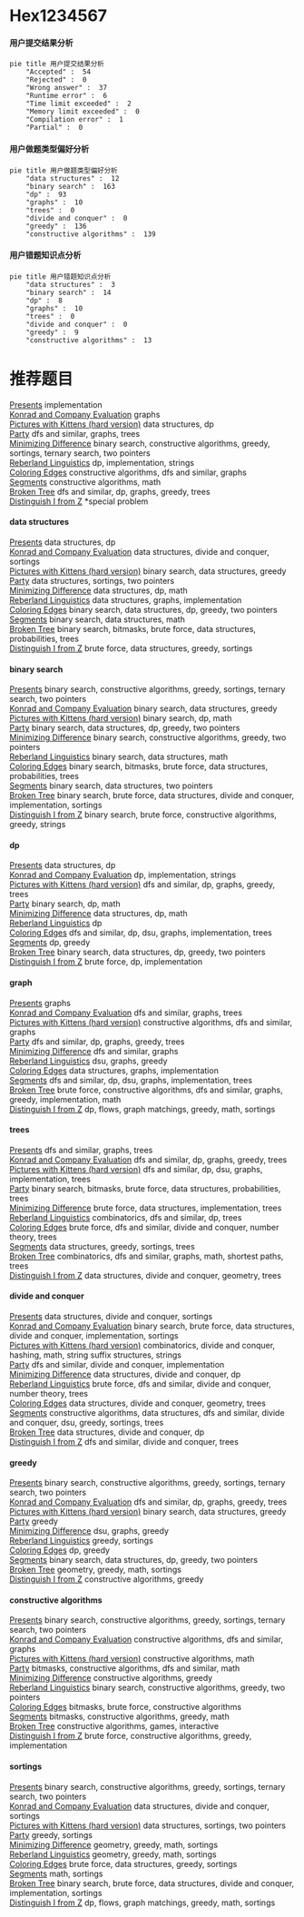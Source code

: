 # Hex1234567
<!-- tabs:start -->
#### **用户提交结果分析**

```mermaid
pie title 用户提交结果分析
    "Accepted" :  54
    "Rejected" :  0
    "Wrong answer" :  37
    "Runtime error" :  6
    "Time limit exceeded" :  2
    "Memory limit exceeded" :  0
    "Compilation error" :  1
    "Partial" :  0
```
#### **用户做题类型偏好分析**

```mermaid
pie title 用户做题类型偏好分析
    "data structures" :  12
    "binary search" :  163
    "dp" :  93
    "graphs" :  10
    "trees" :  0
    "divide and conquer" :  0
    "greedy" :  136
    "constructive algorithms" :  139
```
#### **用户错题知识点分析**

```mermaid
pie title 用户错题知识点分析
    "data structures" :  3
    "binary search" :  14
    "dp" :  8
    "graphs" :  10
    "trees" :  0
    "divide and conquer" :  0
    "greedy" :  9
    "constructive algorithms" :  13
```
<!-- tabs:end -->
# 推荐题目
[Presents](http://codeforces.com/problemset/problem/54/A)		implementation		  
[Konrad and Company Evaluation](http://codeforces.com/problemset/problem/1210/D)		graphs		  
[Pictures with Kittens (hard version)](http://codeforces.com/problemset/problem/1077/F2)		data structures,
                        dp		  
[Party](http://codeforces.com/problemset/problem/115/A)		dfs and similar,
                        graphs,
                        trees		  
[Minimizing Difference](http://codeforces.com/problemset/problem/1244/E)		binary search,
                        constructive algorithms,
                        greedy,
                        sortings,
                        ternary search,
                        two pointers		  
[Reberland Linguistics](https://codeforces.com/contest/667/problem/C)		dp,
                        implementation,
                        strings		  
[Coloring Edges](http://codeforces.com/problemset/problem/1217/D)		constructive algorithms,
                        dfs and similar,
                        graphs		  
[Segments](http://codeforces.com/problemset/problem/909/B)		constructive algorithms,
                        math		  
[Broken Tree](http://codeforces.com/problemset/problem/758/E)		dfs and similar,
                        dp,
                        graphs,
                        greedy,
                        trees		  
[Distinguish I from Z](http://codeforces.com/problemset/problem/1356/A2)		*special problem		  
<!-- tabs:start -->
#### **data structures**
[Presents](http://codeforces.com/problemset/problem/1077/F2)		data structures,
                        dp		  
[Konrad and Company Evaluation](http://codeforces.com/problemset/problem/459/D)		data structures,
                        divide and conquer,
                        sortings		  
[Pictures with Kittens (hard version)](http://codeforces.com/problemset/problem/1251/E2)		binary search,
                        data structures,
                        greedy		  
[Party](http://codeforces.com/problemset/problem/1396/D)		data structures,
                        sortings,
                        two pointers		  
[Minimizing Difference](http://codeforces.com/problemset/problem/372/C)		data structures,
                        dp,
                        math		  
[Reberland Linguistics](http://codeforces.com/problemset/problem/1468/M)		data structures,
                        graphs,
                        implementation		  
[Coloring Edges](http://codeforces.com/problemset/problem/1492/C)		binary search,
                        data structures,
                        dp,
                        greedy,
                        two pointers		  
[Segments](http://codeforces.com/problemset/problem/1490/G)		binary search,
                        data structures,
                        math		  
[Broken Tree](http://codeforces.com/problemset/problem/1479/D)		binary search,
                        bitmasks,
                        brute force,
                        data structures,
                        probabilities,
                        trees		  
[Distinguish I from Z](http://codeforces.com/problemset/problem/1497/A)		brute force,
                        data structures,
                        greedy,
                        sortings		  
#### **binary search**
[Presents](http://codeforces.com/problemset/problem/1244/E)		binary search,
                        constructive algorithms,
                        greedy,
                        sortings,
                        ternary search,
                        two pointers		  
[Konrad and Company Evaluation](http://codeforces.com/problemset/problem/1251/E2)		binary search,
                        data structures,
                        greedy		  
[Pictures with Kittens (hard version)](http://codeforces.com/problemset/problem/889/E)		binary search,
                        dp,
                        math		  
[Party](http://codeforces.com/problemset/problem/1492/C)		binary search,
                        data structures,
                        dp,
                        greedy,
                        two pointers		  
[Minimizing Difference](http://codeforces.com/problemset/problem/1463/D)		binary search,
                        constructive algorithms,
                        greedy,
                        two pointers		  
[Reberland Linguistics](http://codeforces.com/problemset/problem/1490/G)		binary search,
                        data structures,
                        math		  
[Coloring Edges](http://codeforces.com/problemset/problem/1479/D)		binary search,
                        bitmasks,
                        brute force,
                        data structures,
                        probabilities,
                        trees		  
[Segments](http://codeforces.com/problemset/problem/1436/E)		binary search,
                        data structures,
                        two pointers		  
[Broken Tree](http://codeforces.com/problemset/problem/1461/D)		binary search,
                        brute force,
                        data structures,
                        divide and conquer,
                        implementation,
                        sortings		  
[Distinguish I from Z](http://codeforces.com/problemset/problem/1493/C)		binary search,
                        brute force,
                        constructive algorithms,
                        greedy,
                        strings		  
#### **dp**
[Presents](http://codeforces.com/problemset/problem/1077/F2)		data structures,
                        dp		  
[Konrad and Company Evaluation](https://codeforces.com/contest/667/problem/C)		dp,
                        implementation,
                        strings		  
[Pictures with Kittens (hard version)](http://codeforces.com/problemset/problem/758/E)		dfs and similar,
                        dp,
                        graphs,
                        greedy,
                        trees		  
[Party](http://codeforces.com/problemset/problem/889/E)		binary search,
                        dp,
                        math		  
[Minimizing Difference](http://codeforces.com/problemset/problem/372/C)		data structures,
                        dp,
                        math		  
[Reberland Linguistics](http://codeforces.com/problemset/problem/909/C)		dp		  
[Coloring Edges](https://codeforces.com/contest/764/problem/C)		dfs and similar,
                        dp,
                        dsu,
                        graphs,
                        implementation,
                        trees		  
[Segments](http://codeforces.com/problemset/problem/1392/D)		dp,
                        greedy		  
[Broken Tree](http://codeforces.com/problemset/problem/1492/C)		binary search,
                        data structures,
                        dp,
                        greedy,
                        two pointers		  
[Distinguish I from Z](https://codeforces.com/contest/1457/problem/C)		brute force,
                        dp,
                        implementation		  
#### **graph**
[Presents](http://codeforces.com/problemset/problem/1210/D)		graphs		  
[Konrad and Company Evaluation](http://codeforces.com/problemset/problem/115/A)		dfs and similar,
                        graphs,
                        trees		  
[Pictures with Kittens (hard version)](http://codeforces.com/problemset/problem/1217/D)		constructive algorithms,
                        dfs and similar,
                        graphs		  
[Party](http://codeforces.com/problemset/problem/758/E)		dfs and similar,
                        dp,
                        graphs,
                        greedy,
                        trees		  
[Minimizing Difference](http://codeforces.com/problemset/problem/1027/D)		dfs and similar,
                        graphs		  
[Reberland Linguistics](http://codeforces.com/problemset/problem/1095/F)		dsu,
                        graphs,
                        greedy		  
[Coloring Edges](http://codeforces.com/problemset/problem/1468/M)		data structures,
                        graphs,
                        implementation		  
[Segments](https://codeforces.com/contest/764/problem/C)		dfs and similar,
                        dp,
                        dsu,
                        graphs,
                        implementation,
                        trees		  
[Broken Tree](http://codeforces.com/problemset/problem/1487/C)		brute force,
                        constructive algorithms,
                        dfs and similar,
                        graphs,
                        greedy,
                        implementation,
                        math		  
[Distinguish I from Z](http://codeforces.com/problemset/problem/1437/C)		dp,
                        flows,
                        graph matchings,
                        greedy,
                        math,
                        sortings		  
#### **trees**
[Presents](http://codeforces.com/problemset/problem/115/A)		dfs and similar,
                        graphs,
                        trees		  
[Konrad and Company Evaluation](http://codeforces.com/problemset/problem/758/E)		dfs and similar,
                        dp,
                        graphs,
                        greedy,
                        trees		  
[Pictures with Kittens (hard version)](https://codeforces.com/contest/764/problem/C)		dfs and similar,
                        dp,
                        dsu,
                        graphs,
                        implementation,
                        trees		  
[Party](http://codeforces.com/problemset/problem/1479/D)		binary search,
                        bitmasks,
                        brute force,
                        data structures,
                        probabilities,
                        trees		  
[Minimizing Difference](http://codeforces.com/problemset/problem/1511/C)		brute force,
                        data structures,
                        implementation,
                        trees		  
[Reberland Linguistics](http://codeforces.com/problemset/problem/1499/F)		combinatorics,
                        dfs and similar,
                        dp,
                        trees		  
[Coloring Edges](http://codeforces.com/problemset/problem/1491/E)		brute force,
                        dfs and similar,
                        divide and conquer,
                        number theory,
                        trees		  
[Segments](http://codeforces.com/problemset/problem/1466/D)		data structures,
                        greedy,
                        sortings,
                        trees		  
[Broken Tree](http://codeforces.com/problemset/problem/1495/D)		combinatorics,
                        dfs and similar,
                        graphs,
                        math,
                        shortest paths,
                        trees		  
[Distinguish I from Z](http://codeforces.com/problemset/problem/1303/G)		data structures,
                        divide and conquer,
                        geometry,
                        trees		  
#### **divide and conquer**
[Presents](http://codeforces.com/problemset/problem/459/D)		data structures,
                        divide and conquer,
                        sortings		  
[Konrad and Company Evaluation](http://codeforces.com/problemset/problem/1461/D)		binary search,
                        brute force,
                        data structures,
                        divide and conquer,
                        implementation,
                        sortings		  
[Pictures with Kittens (hard version)](http://codeforces.com/problemset/problem/1466/G)		combinatorics,
                        divide and conquer,
                        hashing,
                        math,
                        string suffix structures,
                        strings		  
[Party](http://codeforces.com/problemset/problem/1490/D)		dfs and similar,
                        divide and conquer,
                        implementation		  
[Minimizing Difference](https://codeforces.com/contest/1483/problem/C)		data structures,
                        divide and conquer,
                        dp		  
[Reberland Linguistics](http://codeforces.com/problemset/problem/1491/E)		brute force,
                        dfs and similar,
                        divide and conquer,
                        number theory,
                        trees		  
[Coloring Edges](http://codeforces.com/problemset/problem/1303/G)		data structures,
                        divide and conquer,
                        geometry,
                        trees		  
[Segments](http://codeforces.com/problemset/problem/1494/D)		constructive algorithms,
                        data structures,
                        dfs and similar,
                        divide and conquer,
                        dsu,
                        greedy,
                        sortings,
                        trees		  
[Broken Tree](http://codeforces.com/problemset/problem/1482/E)		data structures,
                        divide and conquer,
                        dp		  
[Distinguish I from Z](http://codeforces.com/problemset/problem/566/C)		dfs and similar,
                        divide and conquer,
                        trees		  
#### **greedy**
[Presents](http://codeforces.com/problemset/problem/1244/E)		binary search,
                        constructive algorithms,
                        greedy,
                        sortings,
                        ternary search,
                        two pointers		  
[Konrad and Company Evaluation](http://codeforces.com/problemset/problem/758/E)		dfs and similar,
                        dp,
                        graphs,
                        greedy,
                        trees		  
[Pictures with Kittens (hard version)](http://codeforces.com/problemset/problem/1251/E2)		binary search,
                        data structures,
                        greedy		  
[Party](http://codeforces.com/problemset/problem/226/B)		greedy		  
[Minimizing Difference](http://codeforces.com/problemset/problem/1095/F)		dsu,
                        graphs,
                        greedy		  
[Reberland Linguistics](http://codeforces.com/problemset/problem/1418/B)		greedy,
                        sortings		  
[Coloring Edges](http://codeforces.com/problemset/problem/1392/D)		dp,
                        greedy		  
[Segments](http://codeforces.com/problemset/problem/1492/C)		binary search,
                        data structures,
                        dp,
                        greedy,
                        two pointers		  
[Broken Tree](https://codeforces.com/contest/1496/problem/C)		geometry,
                        greedy,
                        math,
                        sortings		  
[Distinguish I from Z](http://codeforces.com/problemset/problem/1493/A)		constructive algorithms,
                        greedy		  
#### **constructive algorithms**
[Presents](http://codeforces.com/problemset/problem/1244/E)		binary search,
                        constructive algorithms,
                        greedy,
                        sortings,
                        ternary search,
                        two pointers		  
[Konrad and Company Evaluation](http://codeforces.com/problemset/problem/1217/D)		constructive algorithms,
                        dfs and similar,
                        graphs		  
[Pictures with Kittens (hard version)](http://codeforces.com/problemset/problem/909/B)		constructive algorithms,
                        math		  
[Party](http://codeforces.com/problemset/problem/1152/B)		bitmasks,
                        constructive algorithms,
                        dfs and similar,
                        math		  
[Minimizing Difference](http://codeforces.com/problemset/problem/1493/A)		constructive algorithms,
                        greedy		  
[Reberland Linguistics](http://codeforces.com/problemset/problem/1463/D)		binary search,
                        constructive algorithms,
                        greedy,
                        two pointers		  
[Coloring Edges](https://codeforces.com/contest/1456/problem/B)		bitmasks,
                        brute force,
                        constructive algorithms		  
[Segments](http://codeforces.com/problemset/problem/1492/D)		bitmasks,
                        constructive algorithms,
                        greedy,
                        math		  
[Broken Tree](https://codeforces.com/contest/1504/problem/D)		constructive algorithms,
                        games,
                        interactive		  
[Distinguish I from Z](https://codeforces.com/contest/1483/problem/A)		brute force,
                        constructive algorithms,
                        greedy,
                        implementation		  
#### **sortings**
[Presents](http://codeforces.com/problemset/problem/1244/E)		binary search,
                        constructive algorithms,
                        greedy,
                        sortings,
                        ternary search,
                        two pointers		  
[Konrad and Company Evaluation](http://codeforces.com/problemset/problem/459/D)		data structures,
                        divide and conquer,
                        sortings		  
[Pictures with Kittens (hard version)](http://codeforces.com/problemset/problem/1396/D)		data structures,
                        sortings,
                        two pointers		  
[Party](http://codeforces.com/problemset/problem/1418/B)		greedy,
                        sortings		  
[Minimizing Difference](https://codeforces.com/contest/1496/problem/C)		geometry,
                        greedy,
                        math,
                        sortings		  
[Reberland Linguistics](http://codeforces.com/problemset/problem/1495/A)		geometry,
                        greedy,
                        math,
                        sortings		  
[Coloring Edges](http://codeforces.com/problemset/problem/1497/A)		brute force,
                        data structures,
                        greedy,
                        sortings		  
[Segments](http://codeforces.com/problemset/problem/1427/A)		math,
                        sortings		  
[Broken Tree](http://codeforces.com/problemset/problem/1461/D)		binary search,
                        brute force,
                        data structures,
                        divide and conquer,
                        implementation,
                        sortings		  
[Distinguish I from Z](http://codeforces.com/problemset/problem/1437/C)		dp,
                        flows,
                        graph matchings,
                        greedy,
                        math,
                        sortings		  
<!-- tabs:end -->

